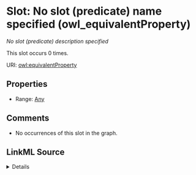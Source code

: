 

# Slot: No slot (predicate) name specified (owl_equivalentProperty)


_No slot (predicate) description specified_






This slot occurs 0 times.


URI: [owl:equivalentProperty](http://www.w3.org/2002/07/owl#equivalentProperty)



<!-- no inheritance hierarchy -->








## Properties

* Range: [Any](../classes/Any.md)





## Comments

* No occurrences of this slot in the graph.



## LinkML Source

<details>

```yaml
name: owl_equivalentProperty
annotations:
  count:
    tag: count
    value: 0
description: No slot (predicate) description specified
title: No slot (predicate) name specified
comments:
- No occurrences of this slot in the graph.
from_schema: hydrology-kg
rank: 1000
slot_uri: owl:equivalentProperty
alias: owl_equivalentProperty
range: Any

```
</details>
